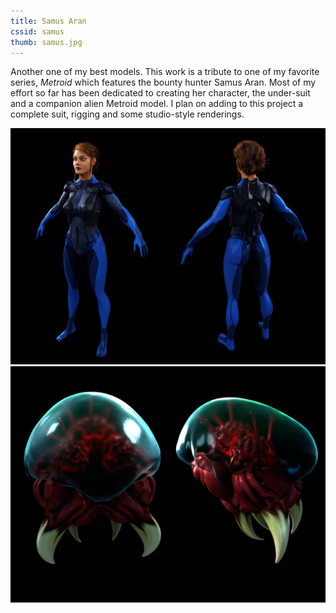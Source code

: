 ```yaml
---
title: Samus Aran
cssid: samus
thumb: samus.jpg
---
```

Another one of my best models. This work is a tribute to one of my favorite series, _Metroid_ which features the bounty hunter Samus Aran. Most of my effort so far has been dedicated to creating her character, the under-suit and a companion alien Metroid model. I plan on adding to this project a complete suit, rigging and some studio-style renderings.

![Main Image](/assets/img/samus.jpg)
![Main Image](/assets/img/metroid.jpg)
